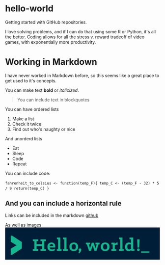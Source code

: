 # hello-world
Getting started with GitHub repositories.

I love solving problems, and if I can do that using some R or Python, it's all the better.
Coding allows for all the stress v. reward tradeoff of video games, with exponentially more productivity.

# Working in Markdown
I have never worked in Markdown before, so this seems like a great place to get used to it's concepts.

You can make text **bold** or *italicized*.

>You can include text in blockquotes

You can have ordered lists
1. Make a list
2. Check it twice
3. Find out who's naughty or nice

And unorderd lists
- Eat
- Sleep
- Code
- Repeat

You can include code:

`fahrenheit_to_celsius <- function(temp_F){
temp_C <- (temp_F - 32) * 5 / 9
return(temp_C)
}`

And you can include a horizontal rule
---

Links can be included in the markdown
[github](https://www.github.com)

As well as images
![hello world img](helloworld.JPG)
